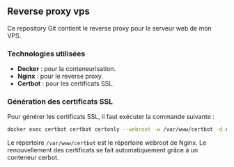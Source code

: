 ## Reverse proxy vps

Ce repository Git contient le reverse proxy pour le serveur web de mon VPS.

### Technologies utilisées

- **Docker** : pour la conteneurisation.
- **Nginx** : pour le reverse proxy.
- **Certbot** : pour les certificats SSL.

### Génération des certificats SSL

Pour générer les certificats SSL, il faut exécuter la commande suivante :

```bash
docker exec certbot certbot certonly --webroot -w /var/www/certbot -d example.fr -d www.example.fr --non-interactive --force-renewal
```
Le répertoire `/var/www/certbot` est le répertoire webroot de Nginx.
Le renouvellement des certificats se fait automatiquement grâce à un conteneur cerbot.


 
